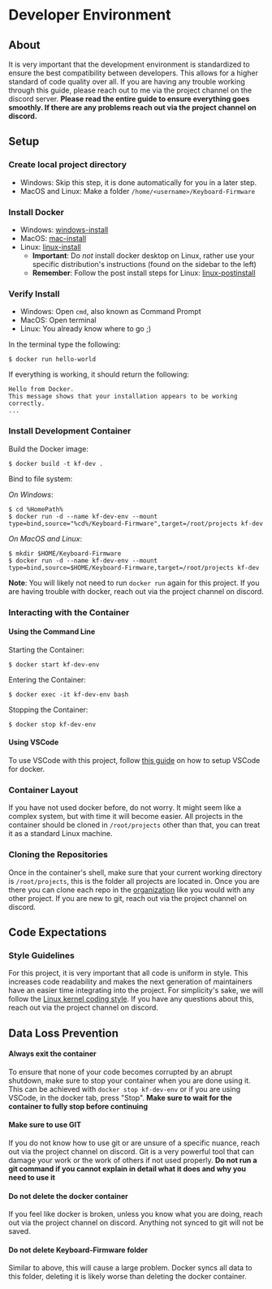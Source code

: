# Developer Environment

## About

It is very important that the development environment is standardized to ensure the best compatibility between developers. This allows for a higher standard of code quality over all. If you are having any trouble working through this guide, please reach out to me via the project channel on the discord server. **Please read the entire guide to ensure everything goes smoothly. If there are any problems reach out via the project channel on discord.**

## Setup

### Create local project directory

- Windows: Skip this step, it is done automatically for you in a later step.
- MacOS and Linux: Make a folder `/home/<username>/Keyboard-Firmware`

### Install Docker

- Windows: [windows-install](https://docs.docker.com/desktop/install/windows-install/)
- MacOS: [mac-install](https://docs.docker.com/desktop/install/mac-install/)
- Linux: [linux-install](https://docs.docker.com/engine/install/)
	- **Important**: Do *not* install docker desktop on Linux, rather use your specific distribution's instructions (found on the sidebar to the left)
	- **Remember**: Follow the post install steps for Linux: [linux-postinstall](https://docs.docker.com/engine/install/linux-postinstall/)

### Verify Install

- Windows: Open `cmd`, also known as Command Prompt
- MacOS: Open terminal
- Linux: You already know where to go ;)

In the terminal type the following:
```
$ docker run hello-world
```

If everything is working, it should return the following:
```
Hello from Docker.
This message shows that your installation appears to be working correctly.
...
```

### Install Development Container

Build the Docker image:
```
$ docker build -t kf-dev .
```

Bind to file system:

*On Windows*:
```
$ cd %HomePath%
$ docker run -d --name kf-dev-env --mount type=bind,source="%cd%/Keyboard-Firmware",target=/root/projects kf-dev
```

*On MacOS and Linux*:
```
$ mkdir $HOME/Keyboard-Firmware
$ docker run -d --name kf-dev-env --mount type=bind,source=$HOME/Keyboard-Firmware,target=/root/projects kf-dev
```

**Note**: You will likely not need to run `docker run` again for this project. If you are having trouble with docker, reach out via the project channel on discord.

### Interacting with the Container

#### Using the Command Line

Starting the Container:
```
$ docker start kf-dev-env
```

Entering the Container:
```
$ docker exec -it kf-dev-env bash
```

Stopping the Container:
```
$ docker stop kf-dev-env
```

#### Using VSCode

To use VSCode with this project, follow [this guide](https://code.visualstudio.com/docs/devcontainers/containers) on how to setup VSCode for docker.

### Container Layout

If you have not used docker before, do not worry. It might seem like a complex system, but with time it will become easier. All projects in the container should be cloned in `/root/projects` other than that, you can treat it as a standard Linux machine. 

### Cloning the Repositories

Once in the container's shell, make sure that your current working directory is `/root/projects`, this is the folder all projects are located in. Once you are there you can clone each repo in the [organization](https://github.com/csm-acm-keyboard-firmware-project) like you would with any other project. If you are new to git, reach out via the project channel on discord.

## Code Expectations

### Style Guidelines

For this project, it is very important that all code is uniform in style. This increases code readability and makes the next generation of maintainers have an easier time integrating into the project. For simplicity's sake, we will follow the [Linux kernel coding style](https://www.kernel.org/doc/html/v5.8/process/coding-style.html). If you have any questions about this, reach out via the project channel on discord.

## Data Loss Prevention

#### Always exit the container

To ensure that none of your code becomes corrupted by an abrupt shutdown, make sure to stop your container when you are done using it. This can be achieved with `docker stop kf-dev-env` or if you are using VSCode, in the docker tab, press "Stop". **Make sure to wait for the container to fully stop before continuing**

#### Make sure to use GIT

If you do not know how to use git or are unsure of a specific nuance, reach out via the project channel on discord. Git is a very powerful tool that can damage your work or the work of others if not used properly. **Do not run a git command if you cannot explain in detail what it does and why you need to use it**

#### Do not delete the docker container

If you feel like docker is broken, unless you know what you are doing, reach out via the project channel on discord. Anything not synced to git will not be saved.

#### Do not delete Keyboard-Firmware folder

Similar to above, this will cause a large problem. Docker syncs all data to this folder, deleting it is likely worse than deleting the docker container.
